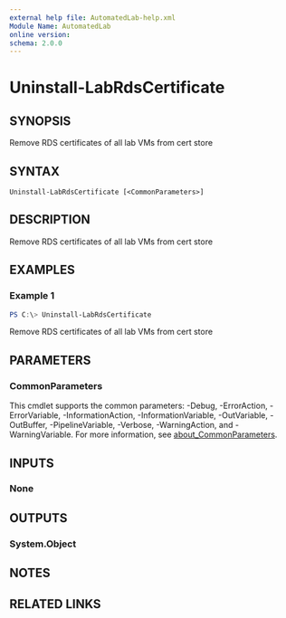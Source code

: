 ```yaml
---
external help file: AutomatedLab-help.xml
Module Name: AutomatedLab
online version:
schema: 2.0.0
---
```


# Uninstall-LabRdsCertificate

## SYNOPSIS
Remove RDS certificates of all lab VMs from cert store

## SYNTAX

```
Uninstall-LabRdsCertificate [<CommonParameters>]
```

## DESCRIPTION
Remove RDS certificates of all lab VMs from cert store

## EXAMPLES

### Example 1
```powershell
PS C:\> Uninstall-LabRdsCertificate
```

Remove RDS certificates of all lab VMs from cert store

## PARAMETERS

### CommonParameters
This cmdlet supports the common parameters: -Debug, -ErrorAction, -ErrorVariable, -InformationAction, -InformationVariable, -OutVariable, -OutBuffer, -PipelineVariable, -Verbose, -WarningAction, and -WarningVariable. For more information, see [about_CommonParameters](http://go.microsoft.com/fwlink/?LinkID=113216).

## INPUTS

### None
## OUTPUTS

### System.Object
## NOTES

## RELATED LINKS
